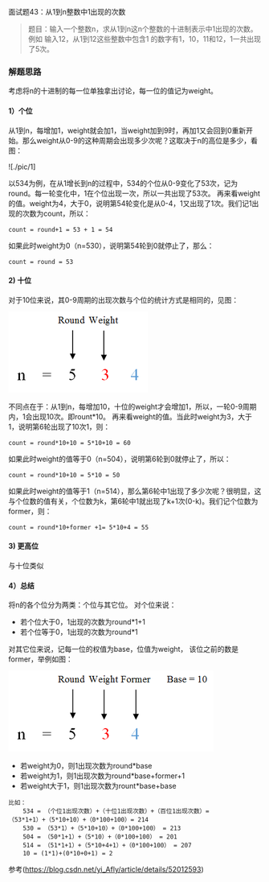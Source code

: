 面试题43：从1到n整数中1出现的次数
> 题目：输入一个整数n，求从1到n这n个整数的十进制表示中1出现的次数。例如
输入12，从1到12这些整数中包含1 的数字有1，10，11和12，1一共出现了5次。


### 解题思路
考虑将n的十进制的每一位单独拿出讨论，每一位的值记为weight。
#### 1）个位
从1到n，每增加1，weight就会加1，当weight加到9时，再加1又会回到0重新开始。那么weight从0-9的这种周期会出现多少次呢？这取决于n的高位是多少，看图：

![./pic/1]

以534为例，在从1增长到n的过程中，534的个位从0-9变化了53次，记为round。每一轮变化中，1在个位出现一次，所以一共出现了53次。
再来看weight的值。weight为4，大于0，说明第54轮变化是从0-4，1又出现了1次。我们记1出现的次数为count，所以：

    count = round+1 = 53 + 1 = 54

如果此时weight为0（n=530），说明第54轮到0就停止了，那么：

    count = round = 53
#### 2) 十位
对于10位来说，其0-9周期的出现次数与个位的统计方式是相同的，见图：

![2](pic/2)

不同点在于：从1到n，每增加10，十位的weight才会增加1，所以，一轮0-9周期内，1会出现10次。即rount*10。
再来看weight的值。当此时weight为3，大于1，说明第6轮出现了10次1，则：

    count = round*10+10 = 5*10+10 = 60

如果此时weight的值等于0（n=504），说明第6轮到0就停止了，所以：

    count = round*10+10 = 5*10 = 50

如果此时weight的值等于1（n=514），那么第6轮中1出现了多少次呢？很明显，这与个位数的值有关，个位数为k，第6轮中1就出现了k+1次(0-k)。我们记个位数为former，则：

    count = round*10+former +1= 5*10+4 = 55

#### 3) 更高位
与十位类似

#### 4）总结
将n的各个位分为两类：个位与其它位。
对个位来说：

- 若个位大于0，1出现的次数为round*1+1
- 若个位等于0，1出现的次数为round*1

对其它位来说，记每一位的权值为base，位值为weight，
该位之前的数是former，举例如图：

![](pic/3)


- 若weight为0，则1出现次数为round*base
- 若weight为1，则1出现次数为round*base+former+1
- 若weight大于1，则1出现次数为rount*base+base

```
比如：
    534 = （个位1出现次数）+（十位1出现次数）+（百位1出现次数）=（53*1+1）+（5*10+10）+（0*100+100）= 214
    530 = （53*1）+（5*10+10）+（0*100+100） = 213
    504 = （50*1+1）+（5*10）+（0*100+100） = 201
    514 = （51*1+1）+（5*10+4+1）+（0*100+100） = 207
    10 = (1*1)+(0*10+0+1) = 2
```

参考(https://blog.csdn.net/yi_Afly/article/details/52012593)